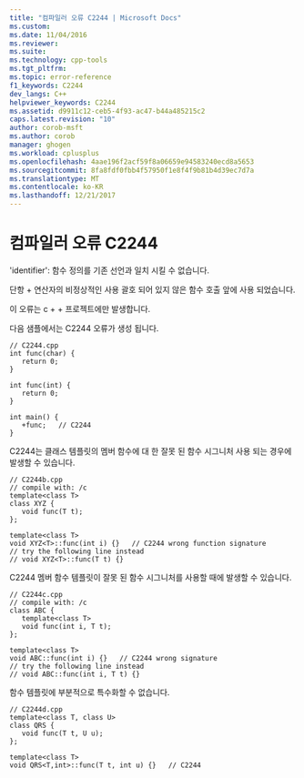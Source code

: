```yaml
---
title: "컴파일러 오류 C2244 | Microsoft Docs"
ms.custom: 
ms.date: 11/04/2016
ms.reviewer: 
ms.suite: 
ms.technology: cpp-tools
ms.tgt_pltfrm: 
ms.topic: error-reference
f1_keywords: C2244
dev_langs: C++
helpviewer_keywords: C2244
ms.assetid: d9911c12-ceb5-4f93-ac47-b44a485215c2
caps.latest.revision: "10"
author: corob-msft
ms.author: corob
manager: ghogen
ms.workload: cplusplus
ms.openlocfilehash: 4aae196f2acf59f8a06659e94583240ecd8a5653
ms.sourcegitcommit: 8fa8fdf0fbb4f57950f1e8f4f9b81b4d39ec7d7a
ms.translationtype: MT
ms.contentlocale: ko-KR
ms.lasthandoff: 12/21/2017
---
```

# <a name="compiler-error-c2244"></a>컴파일러 오류 C2244
'identifier': 함수 정의를 기존 선언과 일치 시킬 수 없습니다.  
  
 단항 + 연산자의 비정상적인 사용 괄호 되어 있지 않은 함수 호출 앞에 사용 되었습니다.  
  
 이 오류는 c + + 프로젝트에만 발생합니다.  
  
 다음 샘플에서는 C2244 오류가 생성 됩니다.  
  
```  
// C2244.cpp  
int func(char) {  
   return 0;  
}   
  
int func(int) {  
   return 0;  
}  
  
int main() {  
   +func;   // C2244  
}  
```  
  
 C2244는 클래스 템플릿의 멤버 함수에 대 한 잘못 된 함수 시그니처 사용 되는 경우에 발생할 수 있습니다.  
  
```  
// C2244b.cpp  
// compile with: /c  
template<class T>   
class XYZ {  
   void func(T t);  
};  
  
template<class T>  
void XYZ<T>::func(int i) {}   // C2244 wrong function signature  
// try the following line instead  
// void XYZ<T>::func(T t) {}  
```  
  
 C2244 멤버 함수 템플릿이 잘못 된 함수 시그니처를 사용할 때에 발생할 수 있습니다.  
  
```  
// C2244c.cpp  
// compile with: /c  
class ABC {  
   template<class T>   
   void func(int i, T t);  
};  
  
template<class T>  
void ABC::func(int i) {}   // C2244 wrong signature  
// try the following line instead  
// void ABC::func(int i, T t) {}  
```  
  
 함수 템플릿에 부분적으로 특수화할 수 없습니다.  
  
```  
// C2244d.cpp  
template<class T, class U>  
class QRS {  
   void func(T t, U u);  
};  
  
template<class T>  
void QRS<T,int>::func(T t, int u) {}   // C2244  
```